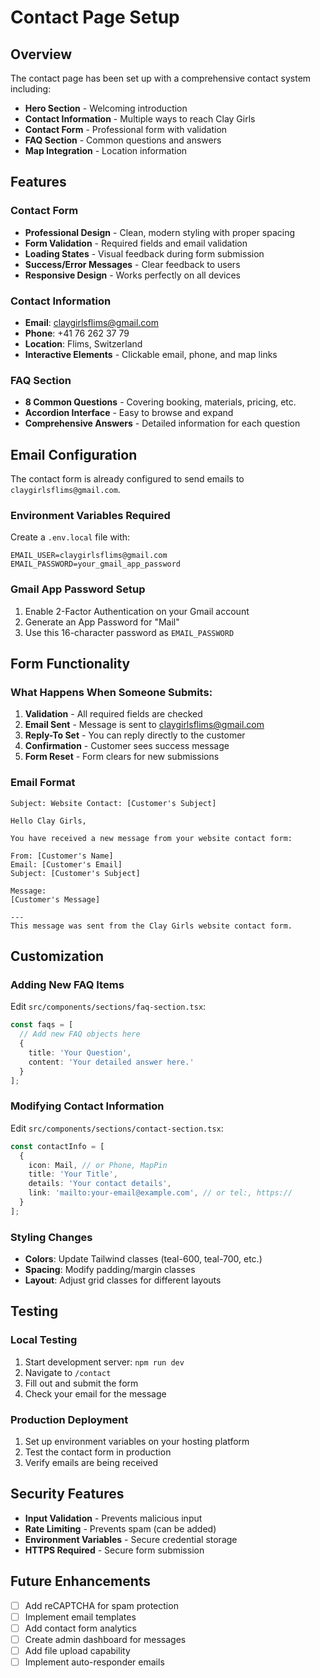 # Contact Page Setup

## Overview

The contact page has been set up with a comprehensive contact system including:

- **Hero Section** - Welcoming introduction
- **Contact Information** - Multiple ways to reach Clay Girls
- **Contact Form** - Professional form with validation
- **FAQ Section** - Common questions and answers
- **Map Integration** - Location information

## Features

### Contact Form
- **Professional Design** - Clean, modern styling with proper spacing
- **Form Validation** - Required fields and email validation
- **Loading States** - Visual feedback during form submission
- **Success/Error Messages** - Clear feedback to users
- **Responsive Design** - Works perfectly on all devices

### Contact Information
- **Email**: claygirlsflims@gmail.com
- **Phone**: +41 76 262 37 79
- **Location**: Flims, Switzerland
- **Interactive Elements** - Clickable email, phone, and map links

### FAQ Section
- **8 Common Questions** - Covering booking, materials, pricing, etc.
- **Accordion Interface** - Easy to browse and expand
- **Comprehensive Answers** - Detailed information for each question

## Email Configuration

The contact form is already configured to send emails to `claygirlsflims@gmail.com`. 

### Environment Variables Required
Create a `.env.local` file with:
```env
EMAIL_USER=claygirlsflims@gmail.com
EMAIL_PASSWORD=your_gmail_app_password
```

### Gmail App Password Setup
1. Enable 2-Factor Authentication on your Gmail account
2. Generate an App Password for "Mail"
3. Use this 16-character password as `EMAIL_PASSWORD`

## Form Functionality

### What Happens When Someone Submits:
1. **Validation** - All required fields are checked
2. **Email Sent** - Message is sent to claygirlsflims@gmail.com
3. **Reply-To Set** - You can reply directly to the customer
4. **Confirmation** - Customer sees success message
5. **Form Reset** - Form clears for new submissions

### Email Format
```
Subject: Website Contact: [Customer's Subject]

Hello Clay Girls,

You have received a new message from your website contact form:

From: [Customer's Name]
Email: [Customer's Email]
Subject: [Customer's Subject]

Message:
[Customer's Message]

---
This message was sent from the Clay Girls website contact form.
```

## Customization

### Adding New FAQ Items
Edit `src/components/sections/faq-section.tsx`:
```typescript
const faqs = [
  // Add new FAQ objects here
  {
    title: 'Your Question',
    content: 'Your detailed answer here.'
  }
];
```

### Modifying Contact Information
Edit `src/components/sections/contact-section.tsx`:
```typescript
const contactInfo = [
  {
    icon: Mail, // or Phone, MapPin
    title: 'Your Title',
    details: 'Your contact details',
    link: 'mailto:your-email@example.com', // or tel:, https://
  }
];
```

### Styling Changes
- **Colors**: Update Tailwind classes (teal-600, teal-700, etc.)
- **Spacing**: Modify padding/margin classes
- **Layout**: Adjust grid classes for different layouts

## Testing

### Local Testing
1. Start development server: `npm run dev`
2. Navigate to `/contact`
3. Fill out and submit the form
4. Check your email for the message

### Production Deployment
1. Set up environment variables on your hosting platform
2. Test the contact form in production
3. Verify emails are being received

## Security Features

- **Input Validation** - Prevents malicious input
- **Rate Limiting** - Prevents spam (can be added)
- **Environment Variables** - Secure credential storage
- **HTTPS Required** - Secure form submission

## Future Enhancements

- [ ] Add reCAPTCHA for spam protection
- [ ] Implement email templates
- [ ] Add contact form analytics
- [ ] Create admin dashboard for messages
- [ ] Add file upload capability
- [ ] Implement auto-responder emails
